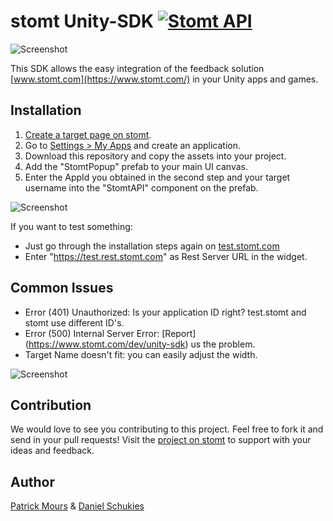 # stomt Unity-SDK [![Stomt API](https://img.shields.io/badge/stomt-v2.4.X-brightgreen.svg)](https://rest.stomt.com/)

<img alt="Screenshot" src="https://cdn.stomt.com/uploads/Dh1x/origin/Dh1xzkpSoHXH2UGuh3rNX35WR4DSjiqq4TLeu9Ag_origin.gif" />

This SDK allows the easy integration of the feedback solution [www.stomt.com](https://www.stomt.com/) in your Unity apps and games.

## Installation

1. [Create a target page on stomt](https://www.stomt.com/createTarget).
2. Go to [Settings > My Apps](https://www.stomt.com/dev/my-apps) and create an application.
3. Download this repository and copy the assets into your project.
4. Add the "StomtPopup" prefab to your main UI canvas.
5. Enter the AppId you obtained in the second step and your target username into the "StomtAPI" component on the prefab.

<img alt="Screenshot" src="http://schukies.io/images/stomt/config.gif" />

If you want to test something:

- Just go through the installation steps again on [test.stomt.com](https://test.stomt.com/)
- Enter "https://test.rest.stomt.com" as Rest Server URL in the widget.

## Common Issues

- Error (401) Unauthorized: Is your application ID right? test.stomt and stomt use different ID's.
- Error (500) Internal Server Error: [Report] (https://www.stomt.com/dev/unity-sdk) us the problem.
- Target Name doesn't fit: you can easily adjust the width. 

<img alt="Screenshot" src="http://schukies.io/images/stomt/targetname.gif" />

## Contribution

We would love to see you contributing to this project. Feel free to fork it and send in your pull requests! Visit the [project on stomt](https://www.stomt.com/stomt-unity) to support with your ideas and feedback.

## Author

[Patrick Mours](https://github.com/crosire) & [Daniel Schukies](https://github.com/daniel-schukies)

